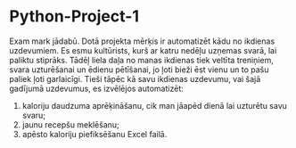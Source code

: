 # Python-Project-1
Exam mark jādabū.
Dotā projekta mērķis ir automatizēt kādu no ikdienas uzdevumiem. Es esmu kultūrists, kurš ar katru nedēļu uzņemas svarā, lai paliktu stiprāks. Tādēļ liela daļa no manas ikdienas tiek veltīta treniņiem, svara uzturēšanai un ēdienu pētīšanai, jo ļoti bieži ēst vienu un to pašu paliek ļoti garlaicīgi. Tieši tāpēc kā savu ikdienas uzdevumu, vai šajā gadījumā uzdevumus, es izvēlējos automatizēt:
1) kaloriju daudzuma aprēķināšanu, cik man jāapēd dienā lai uzturētu savu svaru;
2) jaunu recepšu meklēšanu;
3) apēsto kaloriju piefiksēšanu Excel failā.
 
